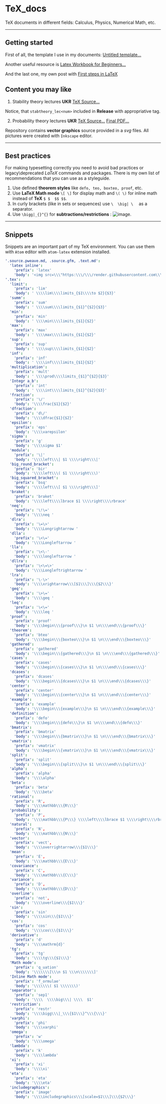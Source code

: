 # TeX_docs
TeX documents in different fields: Calculus, Physics, Numerical Math, etc.

--------------------------------
## Getting started
First of all, the template I use in my documents: [Untitled template...](https://github.com/noasck/TeX_docs/blob/main/Untitled.tex)

Another useful resource is [Latex Workbook for Beginners...](https://github.com/noasck/TeX_docs/blob/main/Latex%20for%20beginners.pdf)

And the last one, my own post with [First steps in LaTeX](https://telegra.ph/Dive-into-LaTeX-10-18)
## Content you may like
1. Stability theory lectures **UKR** [TeX Source...](https://github.com/noasck/TeX_docs/tree/main/Stability%20theory)

Notice, that ```stabtheory_lec<num>``` included in **Release** with appropriative tag.

2. Probability theory lectures **UKR** [TeX Source...](https://github.com/noasck/TeX_docs/tree/main/Probability%20Theory/Lectures) [Final PDF...](https://github.com/noasck/TeX_docs/releases/download/pt_final/default.pdf)

Repository contains **vector graphics** source provided in a *svg* files. All pictures were created with ```Inkscape``` editor.

-------------------------------
## Best practices
For making typesetting correctly you need to avoid bad practices or legacy\deprecated *LaTeX* commands and packages. There is my own list of recommendations that you can use as a styleguide.

1. Use defined **theorem styles** like ```defo, teo, boxteo, proof```, etc.
2. Use **LaTeX Math mode** ```\[ \]``` for display math and ```\( \)``` for inline math instead of **TeX** ```$ $  $$ $$```.
3. In curly brackets (like in sets or sequences) use ```\  \big| \  ``` as a separator.
4. Use ```\bigg|_{}^{}``` for **subtractions/restrictions** :  ![image](https://user-images.githubusercontent.com/39808592/119129084-21572f80-ba3f-11eb-96a5-10ee60aa12cf.png).
-------------------------------

## Snippets

Snippets are an important part of my TeX environment. You can use them with ```Atom``` editor with ```atom-latex``` extension installed.


``` yaml
'.source.pweave.md, .source.gfm, .text.md':
  'latex inline':
    'prefix': 'latex'
    'body': '<img src=\\\"https:\\\/\\\/render.githubusercontent.com\\\/render\\\/math?math=$1 \\\">'
'.tex':
  'limit':
    'prefix': 'lim'
    'body': ' \\\\lim\\\\limits_{$1\\\\to $2}{$3}'
  'summ':
    'prefix': 'sum'
    'body': ' \\\\sum\\\\limits_{$1}^{$2}{$3}'
  'min':
    'prefix': 'min'
    'body': ' \\\\min\\\\limits_{$1}{$2}'
  'max':
    'prefix': 'max'
    'body': ' \\\\max\\\\limits_{$1}{$2}'
  'sup':
    'prefix': 'sup'
    'body': ' \\\\sup\\\\limits_{$1}{$2}'
  'inf':
    'prefix': 'inf'
    'body': ' \\\\inf\\\\limits_{$1}{$2}'
  'multiplication':
    'prefix': 'mult'
    'body': ' \\\\prod\\\\limits_{$1}^{$2}{$3}'
  'Integr a_b':
    'prefix': 'int'
    'body': ' \\\\int\\\\limits_{$1}^{$2}{$3}'
  'fraction':
    'prefix': '\/'
    'body': '\\\\frac{$1}{$2}'
  'dfraction':
    'prefix': 'd\/'
    'body': '\\\\dfrac{$1}{$2}'
  'epsilon':
    'prefix': 'eps'
    'body': '\\\\varepsilon'
  'sigma':
    'prefix': 'g'
    'body': '\\\\sigma $1'
  'module':
    'prefix': '\|'
    'body': '\\\\left\\\| $1 \\\\right\\\|'
  'big_round_bracket':
    'prefix': 'bir'
    'body': '\\\\left\\\( $1 \\\\right\\\)'
  'big_squared_bracket':
    'prefix': 'bsq'
    'body': '\\\\left\\\[ $1 \\\\right\\\]'
  'braket':
    'prefix': 'braket'
    'body': '\\\\left\\\\lbrace $1 \\\\right\\\\rbrace'
  'neq':
    'prefix': '\!\='
    'body': '\\\\neq '
  'dlra':
    'prefix': '\=\>'
    'body': '\\\\Longrightarrow '
  'dlla':
    'prefix': '\<\='
    'body': '\\\\Longleftarrow '
  'lla':
    'prefix': '\<\-'
    'body': '\\\\longleftarrow '
  'dllra':
    'prefix': '\<\=\>'
    'body': '\\\\Longleftrightarrow '
  'lra':
    'prefix': '\-\>'
    'body': '\\\\xrightarrow\\\[$1\\\]\\\{$2\\\}'
  'geq':
    'prefix': '\>\='
    'body': '\\\\geq '
  'leq':
    'prefix': '\<\='
    'body': '\\\\leq '
  'proof':
    'prefix': 'proof'
    'body': '\\\\begin\\\{proof\\\}\n $1 \n\\\\end\\\{proof\\\}'
  'theorem':
    'prefix': 'bteo'
    'body': '\\\\begin\\\{boxteo\\\}\n $1 \n\\\\end\\\{boxteo\\\}'
  'gathered':
    'prefix': 'gathered'
    'body': '\\\\begin\\\{gathered\\\}\n $1 \n\\\\end\\\{gathered\\\}'
  'cases':
    'prefix': 'cases'
    'body': '\\\\begin\\\{cases\\\}\n $1 \n\\\\end\\\{cases\\\}'
  'dcases':
    'prefix': 'dcases'
    'body': '\\\\begin\\\{dcases\\\}\n $1 \n\\\\end\\\{dcases\\\}'
  'center':
    'prefix': 'center'
    'body': '\\\\begin\\\{center\\\}\n $1 \n\\\\end\\\{center\\\}'
  'example':
    'prefix': 'example'
    'body': '\\\\begin\\\{example\\\}\n $1 \n\\\\end\\\{example\\\}'
  'definition':
    'prefix': 'defo'
    'body': '\\\\begin\\\{defo\\\}\n $1 \n\\\\end\\\{defo\\\}'
  'bmatrix':
    'prefix': 'bmatrix'
    'body': '\\\\begin\\\{bmatrix\\\}\n $1 \n\\\\end\\\{bmatrix\\\}'
  'vmatrix':
    'prefix': 'vmatrix'
    'body': '\\\\begin\\\{vmatrix\\\}\n $1 \n\\\\end\\\{vmatrix\\\}'
  'split':
    'prefix': 'split'
    'body': '\\\\begin\\\{split\\\}\n $1 \n\\\\end\\\{split\\\}'
  'alpha':
    'prefix': 'alpha'
    'body': '\\\\alpha'
  'beta':
    'prefix': 'beta'
    'body': '\\\\beta'
  'rational':
    'prefix': 'R',
    'body': '\\\\mathbb\\\{R\\\}'
  'probability':
    'prefix': 'P',
    'body': '\\\\mathbb\\\{P\\\} \\\\left\\\\lbrace $1 \\\\right\\\\rbrace'
  'natural':
    'prefix': 'N',
    'body': '\\\\mathbb\\\{N\\\}'
  'vector':
    'prefix': 'vect',
    'body': '\\\\overrightarrow\\\{$1\\\}'
  'mean':
    'prefix': 'E',
    'body': '\\\\mathbb\\\{E\\\}'
  'covariance':
    'prefix': 'C',
    'body': '\\\\mathbb\\\{C\\\}'
  'variance':
    'prefix': 'D',
    'body': '\\\\mathbb\\\{D\\\}'
  'overline':
    'prefix': 'not',
    'body': '\\\\overline\\\{$1\\\}'
  'sin':
    'prefix': 'sin'
    'body': '\\\\sin\\\{$1\\\}'
  'cos':
    'prefix': 'cos'
    'body': '\\\\cos\\\{$1\\\}'
  'derivative':
    'prefix': 'd'
    'body': '\\\\mathrm{d}'
  'tg':
    'prefix': 'tg'
    'body': '\\\\tg\\\{$1\\\}'
  'Math mode':
    'prefix': 'q_uation'
    'body': '\\\\\\\[\\\n $1 \\\n\\\\\\\]'
  'Inline Math mode':
    'prefix': 'f_ormulae'
    'body': '\\\\\\\( $1 \\\\\\\)'
  'separator':
    'prefix': 'sep1'
    'body': '\\\\  \\\\big\\\| \\\\  $1'
  'restriction':
    'prefix': 'restr'
    'body': '\\\\bigg\\\|_\\\{$1\\\}^\\\{\\\}'
  'varphi':
    'prefix': 'phi'
    'body': '\\\\varphi'
  'omega':
    'prefix': 'w'
    'body': '\\\\omega'
  'lambda':
    'prefix': 'k'
    'body': '\\\\lambda'
  'xi':
    'prefix': 'xi'
    'body': '\\\\xi'
  'eta':
    'prefix': 'eta'
    'body': '\\\\eta'
  'includegraphics':
    'prefix': 'image'
    'body': '\\\\includegraphics\\\[scale=$1\\\]\\\{$2\\\}'
```
